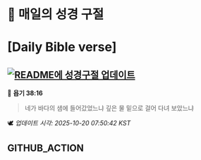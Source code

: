 # 🙏 매일의 성경 구절
# [Daily Bible verse]
## [![README에 성경구절 업데이트](https://github.com/DONGSUKA/first_test/actions/workflows/update-readme-bible.yml/badge.svg)](https://github.com/DONGSUKA/first_test/actions/workflows/update-readme-bible.yml)
<!-- START_BIBLE_VERSE -->
📖 **욥기 38:16**
> 네가 바다의 샘에 들어갔었느냐 깊은 물 밑으로 걸어 다녀 보았느냐

🕊️ _업데이트 시각: 2025-10-20 07:50:42 KST_
  <!-- END_BIBLE_VERSE -->
## GITHUB_ACTION
